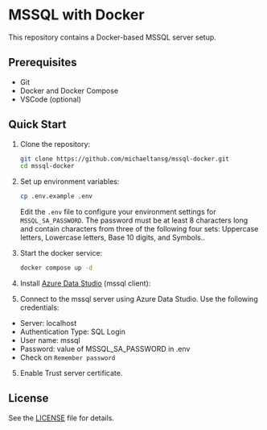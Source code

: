 # MSSQL with Docker

This repository contains a Docker-based MSSQL server setup.

## Prerequisites

- Git
- Docker and Docker Compose
- VSCode (optional)

## Quick Start

1. Clone the repository:
   ```bash
   git clone https://github.com/michaeltansg/mssql-docker.git
   cd mssql-docker
   ```

2. Set up environment variables:
   ```bash
   cp .env.example .env
   ```
   Edit the `.env` file to configure your environment settings for `MSSQL_SA_PASSWORD`. The password must be at least 8 characters long and contain characters from three of the following four sets: Uppercase letters, Lowercase letters, Base 10 digits, and Symbols..

3. Start the docker service:
   ```bash
   docker compose up -d
   ```

4. Install [Azure Data Studio](https://learn.microsoft.com/en-us/azure-data-studio/download-azure-data-studio?view=sql-server-ver16&tabs=win-install%2Cwin-user-install%2Credhat-install%2Cwindows-uninstall%2Credhat-uninstall) (mssql client):

4. Connect to the mssql server using Azure Data Studio. Use the following credentials:

- Server: localhost
- Authentication Type: SQL Login
- User name: mssql
- Password: value of MSSQL_SA_PASSWORD in .env
- Check on `Remember password`

5. Enable Trust server certificate.


## License

See the [LICENSE](LICENSE) file for details.
